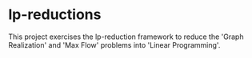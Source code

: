 # lp-reductions
This project exercises the lp-reduction framework to reduce the 'Graph Realization' and 'Max Flow' problems into 'Linear Programming'.
